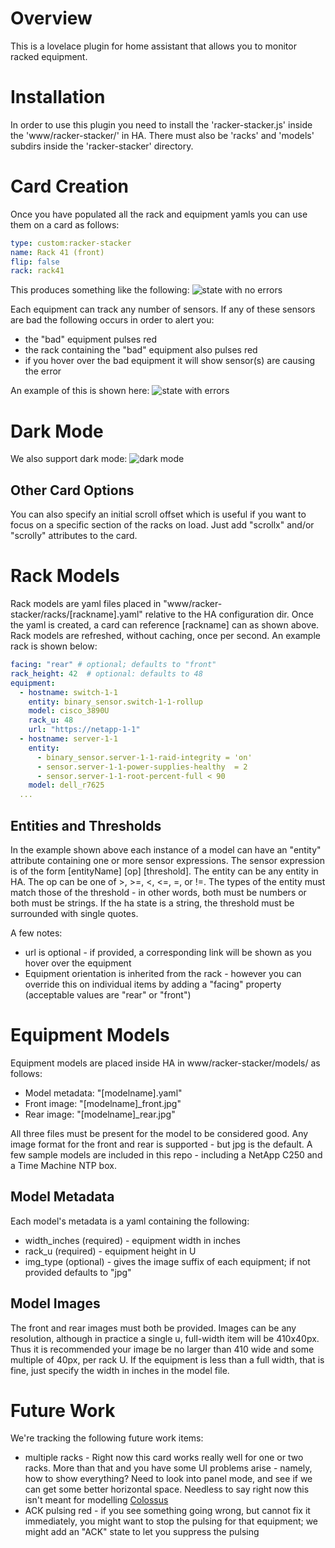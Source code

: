 # Overview

This is a lovelace plugin for home assistant that allows you to monitor racked equipment.  

# Installation
In order to use this plugin you need to install the 'racker-stacker.js' inside the 'www/racker-stacker/' in HA. There must also be 'racks' and 'models' subdirs inside the 'racker-stacker' directory.

# Card Creation
Once you have populated all the rack and equipment yamls you can use them on a card as follows:

```yaml
type: custom:racker-stacker
name: Rack 41 (front)
flip: false
rack: rack41
```

This produces something like the following: ![state with no errors](img/racker_stacker_no_errors.jpg)

Each equipment can track any number of sensors.  If any of these sensors are bad the following occurs in order to alert you:
  - the "bad" equipment pulses red
  - the rack containing the "bad" equipment also pulses red
  - if you hover over the bad equipment it will show sensor(s) are causing the error

An example of this is shown here: ![state with errors](img/racker_stacker_errors2.jpg)

# Dark Mode
We also support dark mode: ![dark mode](img/racker_dark.jpg)


## Other Card Options
You can also specify an initial scroll offset which is useful if you want to focus on a specific section of the racks on load.  Just add "scrollx" and/or "scrolly" attributes to the card.


# Rack Models
Rack models are yaml files placed in "www/racker-stacker/racks/[rackname].yaml" relative to the HA configuration dir. Once the yaml is created, a card can reference [rackname] can as shown above. Rack models are refreshed, without caching, once per second.   An example rack is shown below:

```yaml
facing: "rear" # optional; defaults to "front"
rack_height: 42  # optional: defaults to 48
equipment:
  - hostname: switch-1-1
    entity: binary_sensor.switch-1-1-rollup 
    model: cisco_3890U
    rack_u: 48
    url: "https://netapp-1-1"
  - hostname: server-1-1
    entity: 
      - binary_sensor.server-1-1-raid-integrity = 'on'
      - sensor.server-1-1-power-supplies-healthy  = 2
      - sensor.server-1-1-root-percent-full < 90
    model: dell_r7625
  ... 
```

## Entities and Thresholds
In the example shown above each instance of a model can have an "entity" attribute containing one or more sensor expressions.  The sensor expression is of the form [entityName] [op] [threshold].  The entity can be any entity in HA.  The op can be one of >, >=, <, <=, =, or !=.  The types of the entity must match those of the threshold - in other words, both must be numbers or both must be strings.   If the ha state is a string, the threshold must be surrounded with single quotes.



A few notes:
  - url is optional - if provided, a corresponding link will be shown as you hover over the equipment
  - Equipment orientation is inherited from the rack - however you can override this on individual items by adding a "facing" property (acceptable values are "rear" or "front")

# Equipment Models 

Equipment models are placed inside HA in www/racker-stacker/models/ as follows:
  - Model metadata: "[modelname].yaml"
  - Front image: "[modelname]_front.jpg"
  - Rear image: "[modelname]_rear.jpg"

All three files must be present for the model to be considered good. Any image format for the front and rear is supported - but jpg is the default.  A few sample models are included in this repo - including a NetApp C250 and a Time Machine NTP box.  

## Model Metadata 
Each model's metadata is a yaml containing the following:
  - width_inches (required) - equipment width in inches
  - rack_u (required) - equipment height in U
  - img_type (optional) - gives the image suffix of each equipment; if not provided defaults to "jpg"

## Model Images
The front and rear images must both be provided.  Images can be any resolution, although in practice a single u, full-width item will be 410x40px.  Thus it is recommended your image be no larger than 410 wide and some multiple of 40px, per rack U.  If the equipment is less than a full width, that is fine, just specify the width in inches in the model file.



# Future Work
We're tracking the following future work items:
  - multiple racks - Right now this card works really well for one or two racks.  More than that and you have some UI problems arise - namely, how to show everything? Need to look into panel mode, and see if we can get some better horizontal space.  Needless to say right now this isn't meant for modelling [Colossus](https://www.supermicro.com/CaseStudies/Success_Story_xAI_Colossus_Cluster.pdf)
  - ACK pulsing red - if you see something going wrong, but cannot fix it immediately, you might want to stop the pulsing for that equipment; we might add an "ACK" state to let you suppress the pulsing


